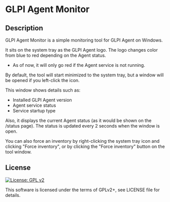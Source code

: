 # GLPI Agent Monitor

## Description

GLPI Agent Monitor is a simple monitoring tool for GLPI Agent on Windows.

It sits on the system tray as the GLPI Agent logo. The logo changes color
from blue to red depending on the Agent status.
 - As of now, it will only go red if the Agent service is not running.

By default, the tool will start minimized to the system tray, but a
window will be opened if you left-click the icon.

This window shows details such as:
 - Installed GLPI Agent version
 - Agent service status
 - Service startup type
 
Also, it displays the current Agent status (as it would be shown on the /status page).
The status is updated every 2 seconds when the window is open.

You can also force an inventory by right-clicking the system tray icon and
clicking "Force inventory", or by clicking the "Force inventory" button
on the tool window.

## License

[![License: GPL v2](https://img.shields.io/badge/License-GPL%20v2-blue.svg)](https://www.gnu.org/licenses/old-licenses/gpl-2.0.en.html)

This software is licensed under the terms of GPLv2+, see LICENSE file for
details.

